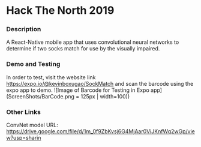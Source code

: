 
# Hack The North 2019

### Description
A React-Native mobile app that uses convolutional neural networks to determine if two socks match for use by the visually impaired.

### Demo and Testing
In order to test, visit the website link https://expo.io/@kevinboxugao/SockMatch and scan the barcode using the expo app to demo.
![Image of Barcode for Testing in Expo app](ScreenShots/BarCode.png = 125px | width=100))

### Other Links
ConvNet model URL: https://drive.google.com/file/d/1m_0f9ZbKvsj6G4MjAar0ViJKnfWq2wGp/view?usp=sharin
